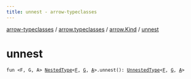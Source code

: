 ```yaml
---
title: unnest - arrow-typeclasses
---
```


[arrow-typeclasses](../../index.html) / [arrow.typeclasses](../index.html) / [arrow.Kind](index.html) / [unnest](./unnest.html)

# unnest

`fun <F, G, A> `[`NestedType`](../-nested-type.html)`<`[`F`](unnest.html#F)`, `[`G`](unnest.html#G)`, `[`A`](unnest.html#A)`>.unnest(): `[`UnnestedType`](../-unnested-type.html)`<`[`F`](unnest.html#F)`, `[`G`](unnest.html#G)`, `[`A`](unnest.html#A)`>`